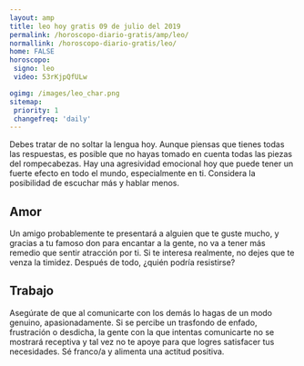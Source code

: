 ```yaml
---
layout: amp
title: leo hoy gratis 09 de julio del 2019 
permalink: /horoscopo-diario-gratis/amp/leo/
normallink: /horoscopo-diario-gratis/leo/
home: FALSE
horoscopo:
 signo: leo
 video: 53rKjpQfULw

ogimg: /images/leo_char.png
sitemap:
 priority: 1
 changefreq: 'daily'
---
```



Debes tratar de no soltar la lengua hoy. Aunque piensas que tienes todas las respuestas, es posible que no hayas tomado en cuenta todas las piezas del rompecabezas. Hay una agresividad emocional hoy que puede tener un fuerte efecto en todo el mundo, especialmente en ti. Considera la posibilidad de escuchar más y hablar menos.

## Amor

Un amigo probablemente te presentará a alguien que te guste mucho, y gracias a tu famoso don para encantar a la gente, no va a tener más remedio que sentir atracción por ti. Si te interesa realmente, no dejes que te venza la timidez. Después de todo, ¿quién podría resistirse?

## Trabajo

Asegúrate de que al comunicarte con los demás lo hagas de un modo genuino, apasionadamente. Si se percibe un trasfondo de enfado, frustración o desdicha, la gente con la que intentas comunicarte no se mostrará receptiva y tal vez no te apoye para que logres satisfacer tus necesidades. Sé franco/a y alimenta una actitud positiva.